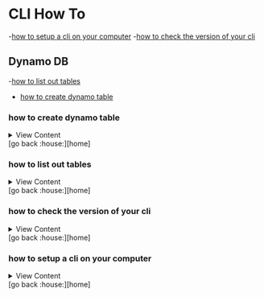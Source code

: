 # CLI How To

-[how to setup a cli on your computer][setup-cli]
-[how to check the version of your cli][ver-cli]

## Dynamo DB
-[how to list out tables][dyn-list]
- [how to create dynamo table][dyn-create]

[dyn-create]:#how-to-create-dynamo-table
[dyn-list]:#how-to-list-out-tables
[ver-cli]:#how-to-check-the-version-of-your-cli
[setup-cli]:#how-to-setup-a-cli-on-your-computer
[home]:#cli-how-to

### how to create dynamo table

<details>
<summary>
View Content
</summary>

:link: **Reference**

- [Create a table in DynamoDB](https://docs.aws.amazon.com/amazondynamodb/latest/developerguide/getting-started-step-1.html)

In windows
```
aws dynamodb create-table ^
    --table-name Users ^
    --attribute-definitions ^
        AttributeName=Id,AttributeType=N ^
        AttributeName=Name,AttributeType=S ^
    --key-schema ^
        AttributeName=Id,KeyType=HASH ^
        AttributeName=Name,KeyType=RANGE ^
    --provisioned-throughput ^
        ReadCapacityUnits=5,WriteCapacityUnits=5 ^
    --table-class STANDARD
```

In linux
```
aws dynamodb create-table \
    --table-name Music \
    --attribute-definitions \
        AttributeName=Artist,AttributeType=S \
        AttributeName=SongTitle,AttributeType=S \
    --key-schema \
        AttributeName=Artist,KeyType=HASH \
        AttributeName=SongTitle,KeyType=RANGE \
    --provisioned-throughput \
        ReadCapacityUnits=5,WriteCapacityUnits=5 \
    --table-class STANDARD
```

</details>
[go back :house:][home]

### how to list out tables

<details>
<summary>
View Content
</summary>
:link: **Reference**

- [aws cli examples](https://docs.aws.amazon.com/cli/latest/reference/dynamodb/list-tables.html#examples)

```
aws dynamodb list-tables
```

</details>
[go back :house:][home]

### how to check the version of your cli

<details>
<summary>
View Content
</summary>

:link: **Reference**

- [Installing, Updating, and Uninstalling the AWS CLI version 1 on Windows](https://docs.aws.amazon.com/cli/v1/userguide/install-windows.html#msi-on-windows)

Type in command prompt

```
aws --version
```

</details>
[go back :house:][home]

### how to setup a cli on your computer

<details>
<summary>
View Content
</summary>

:link: **Reference**

- [Download and run the AWS CLI MSI installer for Windows (64-bit)](https://awscli.amazonaws.com/AWSCLIV2.msi)
- []()

1. If on windows, [download and install](https://awscli.amazonaws.com/AWSCLIV2.msi) the aws cli msi installer
    - If you have another OS, go to [this page](https://docs.aws.amazon.com/cli/latest/userguide/getting-started-install.html) in order to install the appropriate software

</details>
[go back :house:][home]



